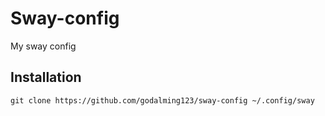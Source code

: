 # Sway-config
My sway config
## Installation
```
git clone https://github.com/godalming123/sway-config ~/.config/sway
```
